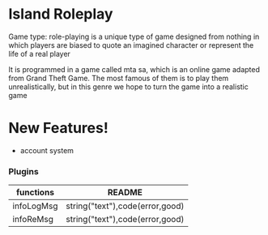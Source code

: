 # Island Roleplay


Game type: role-playing is a unique type of game designed from nothing in which players are biased to quote an imagined character or represent the life of a real player

It is programmed in a game called mta sa, which is an online game adapted from Grand Theft Game. The most famous of them is to play them unrealistically, but in this genre we hope to turn the game into a realistic game

# New Features!

  - account system


### Plugins

| functions | README |
| ------ | ------ |
| infoLogMsg | string("text"),code(error,good) |
| infoReMsg | string("text"),code(error,good) |

